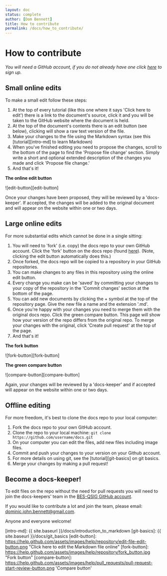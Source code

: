 ```yaml
---
layout: doc
status: complete
author: [Dom Bennett]
title: How to contribute
permalink: /docs/how_to_contribute/
---
```


# How to contribute

_You will need a GitHub account, if you do not already have one click
[here](https://github.com/) to sign up._

## Small online edits

To make a small edit follow these steps:

1. At the top of every tutorial (like this one where it says 'Click here to
edit') there is a link to the document's source, click it and you will be taken
to the GitHub website where the document is held.
2. At the top of the document's contents there is an edit button (see below),
clicking will show a raw text version of the file.
3. Make your changes to the file using the Markdown syntax (see this
    [tutorial][intro-md]
    to learn Markdown)
4. When you've finished editing you need to propose the changes, scroll to the
bottom of the page to find the 'Propose file change' section. Simply write a
short and optional extended description of the changes you made and click
'Propose file change.'
5. And that's it!

**The online edit button**

![edit-button][edit-button]

Once your changes have been proposed, they will be reviewed by a 'docs-keeper'.
If accepted, the changes will be added to the original document and will appear
on the website within one or two days.

## Large online edits

For more substantial edits which cannot be done in a single sitting:

1. You will need to 'fork' (i.e. copy) the docs repo to your own GitHub account.
Click the 'fork' button on the docs repo (found [here][docs-repo]).
(Note, clicking the edit button automatically does this.)
2. Once forked, the docs repo will be copied to a repository in your GitHub
repositories.
3. You can make changes to any files in this repository using the online edit
button.
4. Every change you make can be 'saved' by committing your changes to your copy
of the repository in the 'Commit changes' section at the bottom of the page.
5. You can add new documents by clicking the + symbol at the top of the
repository page. Give the new file a name and the extension '.md'.
6. Once you're happy with your changes you need to merge them with the original
docs repo. Click the green compare button.
This page will show how your version of the repo differs from the original repo.
To merge your changes with the original, click 'Create pull request' at the top
of the page.
7. And that's it!

**The fork button**

![fork-button][fork-button]

**The green compare button**

![compare-button][compare-button]

Again, your changes will be reviewed by a 'docs-keeper' and if accepted will
appear on the website within one or two days.

## Offline editing

For more freedom, it's best to clone the docs repo to your local computer:

1. Fork the docs repo to your own GitHub account.
2. Clone the repo to your local machine: `git clone https://github.com/username/docs.git`
3. On your computer you can edit the files, add new files including image files.
4. Commit and push your changes to your version on your Github account.
5. For more details on using git, see the [tutorial][git-basics] on git basics.
5. Merge your changes by making a pull request!

## Become a docs-keeper!

To edit files on the repo without the need for pull requests you will need to
join the docs-keepers' team in the [BES-QSIG GitHub account](https://github.com/BES-QSIG).

If you would like to contribute a lot and join the team, please email:
dominic.john.bennett@gmail.com.

Anyone and everyone welcome!

<!-- References -->
[docs-repo]: https://github.com/BES-QSIG/docs/
[intro-md]: {{ site.baseurl }}/docs/introduction_to_markdown
[git-basics]: {{ site.baseurl }}/docs/git_basics
[edit-button]: https://help.github.com/assets/images/help/repository/edit-file-edit-button.png "Click here to edit the Markdown file online"
[fork-button]: https://help.github.com/assets/images/help/repository/fork_button.jpg "Fork button"
[compare-button]: https://help.github.com/assets/images/help/pull_requests/pull-request-start-review-button.png 'Compare button'
